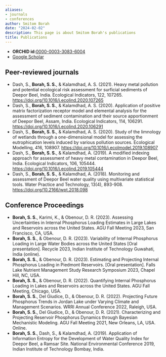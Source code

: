 ```yaml
---
aliases:
- journals
- conferences
author: Smitom Borah
date: "2024-02-02"
description: This page is about Smitom Borah's publications
title: Publications
---
```

* **ORCHID id:**[0000-0003-3083-6004](https://orcid.org/0000-0003-3083-6004)
* [Google Scholar](https://scholar.google.com/citations?user=R_k-vOcAAAAJ&hl=en)

## Peer-reviewed journals
* Dash, S., **Borah, S. S.**, & Kalamdhad, A. S. (2021). Heavy metal pollution and potential
ecological risk assessment for surficial sediments of Deepor Beel, India. Ecological Indicators,
122, 107265. https://doi.org/10.1016/j.ecolind.2020.107265
* Dash, S., **Borah, S. S.**, & Kalamdhad, A. S. (2020). Application of positive matrix factorization
receptor model and elemental analysis for the assessment of sediment contamination and their
source apportionment of Deepor Beel, Assam, India. Ecological Indicators, 114, 106291.
https://doi.org/10.1016/j.ecolind.2020.106291
* Dash, S., **Borah, S. S.**, & Kalamdhad, A. S. (2020). Study of the limnology of wetlands through
a one-dimensional model for assessing the eutrophication levels induced by various pollution
sources. Ecological Modelling, 416, 108907.
https://doi.org/10.1016/j.ecolmodel.2019.108907
* Dash, S., **Borah, S. S.**, & Kalamdhad, A. (2019). A modified indexing approach for assessment
of heavy metal contamination in Deepor Beel, India. Ecological Indicators, 106, 105444.
https://doi.org/10.1016/j.ecolind.2019.105444
* Dash, S., **Borah, S. S.**, & Kalamdhad, A. (2018). Monitoring and assessment of Deepor Beel
water quality using multivariate statistical tools. Water Practice and Technology, 13(4), 893-908. https://doi.org/10.2166/wpt.2018.098

## Conference Proceedings
* **Borah, S. S.**, Karimi, K., & Obenour, D. R. (2023). Assessing Uncertainties in Internal
Phosphorus Loading Estimates in Large Lakes and Reservoirs across the United States. AGU
Fall Meeting 2023, San Francisco, CA, USA.
* **Borah, S. S.**, & Obenour, D. R. (2023). Variability of Internal Phosphorus Loading in Large
Water Bodies across the United States [Oral presentation]. Recycle 2023, Indian Institute of
Technology Guwahati, India (online).
* **Borah, S. S.**, & Obenour, D. R. (2023). Estimating and Projecting Internal Phosphorus
Loading in Piedmont Reservoirs. [Oral presentation]. Falls Lake Nutrient Management Study
Research Symposium 2023, Chapel Hill, NC, USA.
* **Borah, S. S.**, & Obenour, D. R. (2022). Quantifying Internal Phosphorus Loading in Lakes
and Reservoirs across the United States. AGU Fall Meeting, Chicago, USA.
* **Borah, S. S.**, Del Giudice, D., & Obenour, D. R. (2022). Projecting Future Phosphorus Trends
in Jordan Lake under Varying Climate and Management Scenarios. WRRI Annual Conference
2022, Raleigh, USA.
* **Borah, S. S.**, Del Giudice, D., & Obenour, D. R. (2021). Characterizing and Projecting
Reservoir Phosphorus Dynamics through Bayesian Mechanistic Modeling. AGU Fall Meeting
2021, New Orleans, LA, USA. Online.
* **Borah, S. S.**, Dash, S., & Kalamdhad, A. (2019). Application of Information Entropy for the
Development of Water Quality Index for Deepor Beel, a Ramsar Site. National Environmental
Conference 2019, Indian Institute of Technology Bombay, India.